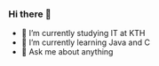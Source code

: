 ### Hi there 👋

- 🔭 I’m currently studying IT at KTH
- 🌱 I’m currently learning Java and C
- 💬 Ask me about anything
